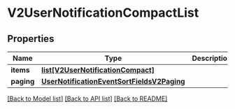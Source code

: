 # V2UserNotificationCompactList

## Properties
Name | Type | Description | Notes
------------ | ------------- | ------------- | -------------
**items** | [**list[V2UserNotificationCompact]**](V2UserNotificationCompact.md) |  | 
**paging** | [**UserNotificationEventSortFieldsV2Paging**](UserNotificationEventSortFieldsV2Paging.md) |  | 

[[Back to Model list]](../README.md#documentation-for-models) [[Back to API list]](../README.md#documentation-for-api-endpoints) [[Back to README]](../README.md)

